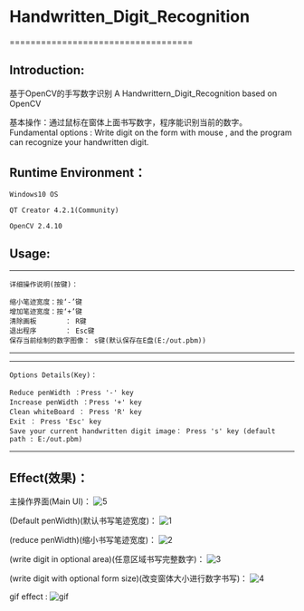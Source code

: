 # Handwritten_Digit_Recognition
===================================

Introduction:
---------------------

基于OpenCV的手写数字识别 
A Handwrittern_Digit_Recognition based on OpenCV

基本操作：通过鼠标在窗体上面书写数字，程序能识别当前的数字。
Fundamental options : Write digit on the form with mouse , and the program can recognize your handwritten digit.

Runtime Environment：
------------------------

	Windows10 OS
  
	QT Creator 4.2.1(Community)
  
	OpenCV 2.4.10

Usage:
-----------------------
-------------------------------------------------------------------

	详细操作说明(按键)：

	缩小笔迹宽度：按‘-’键
	增加笔迹宽度：按‘+’键
	清除画板	   ： R键
	退出程序	   ： Esc键
	保存当前绘制的数字图像： s键(默认保存在E盘(E:/out.pbm))
  
--------------------------------------------------------------------

-------------------------------------------------------------------

	Options Details(Key)：

	Reduce penWidth ：Press '-' key
	Increase penWidth ：Press '+' key
	Clean whiteBoard ： Press 'R' key
	Exit ： Press 'Esc' key
	Save your current handwritten digit image： Press 's' key (default path : E:/out.pbm)
  
--------------------------------------------------------------------

Effect(效果)：
----------------

主操作界面(Main UI)：
![5](https://github.com/liufushihai/Handwritten_Digit_Recognition/blob/master/Images/5.png)

(Default penWidth)(默认书写笔迹宽度)：
![1](https://github.com/liufushihai/Handwritten_Digit_Recognition/blob/master/Images/1.png) 

(reduce penWidth)(缩小书写笔迹宽度)：
![2](https://github.com/liufushihai/Handwritten_Digit_Recognition/blob/master/Images/2.png) 

(write digit in optional area)(任意区域书写完整数字)：
![3](https://github.com/liufushihai/Handwritten_Digit_Recognition/blob/master/Images/3.png) 

(write digit with optional form size)(改变窗体大小进行数字书写)：
![4](https://github.com/liufushihai/Handwritten_Digit_Recognition/blob/master/Images/4.png)

gif effect :
![gif](https://github.com/liufushihai/Handwritten_Digit_Recognition/blob/master/Images/Handwritten_Digit_Recognition2.gif)

